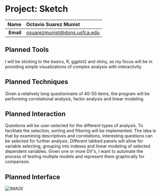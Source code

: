 Project: Sketch
==============================

| **Name**  | Octavio Suarez Munist  |
|----------:|:-------------|
| **Email** | osuarezmunist@dons.usfca.edu |


Planned Tools
------------------------------
I will be sticking to the basics, R, ggplot2 and shiny, as my focus will be in providing simple visualizations of complex analysis with interactivity

Planned Techniques
------------------------------
Given a relatively long questionnaire of 40-50 items, the program will be performing correlational analysis, factor analysis and linear modeling.

Planned Interaction
------------------------------
Questions will be user-selected for the different types of analysis. To facilitate the selection, sorting and filtering will be implemented. The idea is that by examining descriptives and correlations, interesting questions can be selected for further analysis. Different tabbed panels will allow for variable selecting, grouping into indexes and linear modeling of selected dependent variables. Given one or more DV's, I want to automate the process of testing multiple models and represent them graphically for comparison.

Planned Interface
------------------------------
![IMAGE](anscombe_quartet.png)
 
